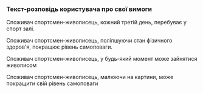 ### Текст-розповідь користувача про свої вимоги
Споживач спортсмен-живописець, кожний третій день, перебуває у спорт залі.

Споживач спортсмен-живописець, поліпшуючи стан фізичного здоров'я, покращює рівень самоповаги.

Споживач спортсмен-живописець, у будь-який момент може зайнятися живописом

Споживач спортсмен-живописець, малюючи на картини, може покращити свій рівень самоповаги

